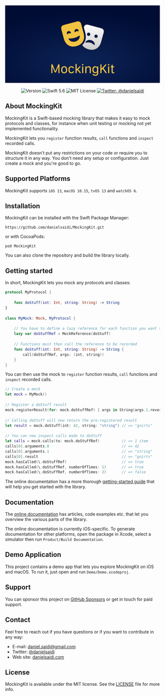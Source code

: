 <p align="center">
    <img src ="Resources/Logo.png" alt="MockingKit Logo" title="MockingKit" width=600 />
</p>

<p align="center">
    <img src="https://img.shields.io/github/v/release/danielsaidi/MockingKit?color=%2300550&sort=semver" alt="Version" />
    <img src="https://img.shields.io/badge/Swift-5.6-orange.svg" alt="Swift 5.6" />
    <img src="https://img.shields.io/github/license/danielsaidi/MockingKit" alt="MIT License" />
    <a href="https://twitter.com/danielsaidi">
        <img src="https://img.shields.io/badge/contact-@danielsaidi-blue.svg?style=flat" alt="Twitter: @danielsaidi" />
    </a>
</p>


## About MockingKit

MockingKit is a Swift-based mocking library that makes it easy to mock protocols and classes, for instance when unit testing or mocking not yet implemented functionality.

MockingKit lets you `register` function results, `call` functions and `inspect` recorded calls.

MockingKit doesn't put any restrictions on your code or require you to structure it in any way. You don't need any setup or configuration. Just create a mock and you're good to go.



## Supported Platforms

MockingKit supports `iOS 13`, `macOS 10.15`, `tvOS 13` and `watchOS 6`.



## Installation

MockingKit can be installed with the Swift Package Manager:

```
https://github.com/danielsaidi/MockingKit.git
```

or with CocoaPods:

```
pod MockingKit
```

You can also clone the repository and build the library locally.



## Getting started

In short, MockingKit lets you mock any protocols and classes:

```swift
protocol MyProtocol {

    func doStuff(int: Int, string: String) -> String
}

class MyMock: Mock, MyProtocol {

    // You have to define a lazy reference for each function you want to mock
    lazy var doStuffRef = MockReference(doStuff)

    // Functions must then call the reference to be recorded
    func doStuff(int: Int, string: String) -> String {
        call(doStuffRef, args: (int, string))
    }
}
```

You can then use the mock to `register` function results, `call` functions and `inspect` recorded calls.

```swift
// Create a mock
let mock = MyMock()

// Register a doStuff result
mock.registerResult(for: mock.doStuffRef) { args in String(args.1.reversed()) }

// Calling doStuff will now return the pre-registered result
let result = mock.doStuff(int: 42, string: "string") // => "gnirts"

// You can now inspect calls made to doStuff
let calls = mock.calls(to: mock.doStuffRef)          // => 1 item
calls[0].arguments.0                                 // => 42
calls[0].arguments.1                                 // => "string"
calls[0].result                                      // => "gnirts"
mock.hasCalled(\.doStuffRef)                         // => true
mock.hasCalled(\.doStuffRef, numberOfTimes: 1)       // => true
mock.hasCalled(\.doStuffRef, numberOfTimes: 2)       // => false
```

The online documentation has a more thorough [getting-started guide][Getting-Started] that will help you get started with the library. 



## Documentation

The [online documentation][Documentation] has articles, code examples etc. that let you overview the various parts of the library.

The online documentation is currently iOS-specific. To generate documentation for other platforms, open the package in Xcode, select a simulator then run `Product/Build Documentation`. 



## Demo Application

This project contains a demo app that lets you explore MockingKit on iOS and macOS. To run it, just open and run `Demo/Demo.xcodeproj`.



## Support

You can sponsor this project on [GitHub Sponsors][Sponsors] or get in touch for paid support. 



## Contact

Feel free to reach out if you have questions or if you want to contribute in any way:

* E-mail: [daniel.saidi@gmail.com][Email]
* Twitter: [@danielsaidi][Twitter]
* Web site: [danielsaidi.com][Website]



## License

MockingKit is available under the MIT license. See the [LICENSE][License] file for more info.



[Email]: mailto:daniel.saidi@gmail.com
[Twitter]: http://www.twitter.com/danielsaidi
[Website]: http://www.danielsaidi.com
[Sponsors]: https://github.com/sponsors/danielsaidi

[Documentation]: https://danielsaidi.github.io/MockingKit/documentation/mockingkit/
[Getting-Started]: https://danielsaidi.github.io/MockingKit/documentation/mockingkit/getting-started
[License]: https://github.com/danielsaidi/MockingKit/blob/master/LICENSE
